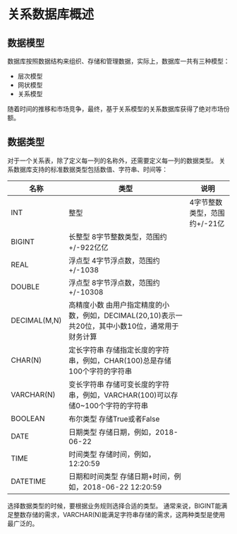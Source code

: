 # 关系数据库概述

## 数据模型
数据库按照数据结构来组织、存储和管理数据，实际上，数据库一共有三种模型：
- 层次模型
- 网状模型
- 关系模型

随着时间的推移和市场竞争，最终，基于关系模型的关系数据库获得了绝对市场份额。

## 数据类型
对于一个关系表，除了定义每一列的名称外，还需要定义每一列的数据类型。
关系数据库支持的标准数据类型包括数值、字符串、时间等：

| 名称	| 类型	| 说明 |
| --- | --- | --- |
| INT	| 整型	| 4字节整数类型，范围约+/-21亿 |
| BIGINT	| 长整型	8字节整数类型，范围约+/-922亿亿 |
| REAL	| 浮点型	4字节浮点数，范围约+/-1038 |
| DOUBLE	| 浮点型	8字节浮点数，范围约+/-10308 |
| DECIMAL(M,N)	| 高精度小数	由用户指定精度的小数，例如，DECIMAL(20,10)表示一共20位，其中小数10位，通常用于财务计算 |
| CHAR(N)	| 定长字符串	存储指定长度的字符串，例如，CHAR(100)总是存储100个字符的字符串 |
| VARCHAR(N)	| 变长字符串	存储可变长度的字符串，例如，VARCHAR(100)可以存储0~100个字符的字符串 |
| BOOLEAN	| 布尔类型	存储True或者False |
| DATE	| 日期类型	存储日期，例如，2018-06-22 |
| TIME	| 时间类型	存储时间，例如，12:20:59 |
| DATETIME	| 日期和时间类型	存储日期+时间，例如，2018-06-22 12:20:59 |

选择数据类型的时候，要根据业务规则选择合适的类型。
通常来说，BIGINT能满足整数存储的需求，VARCHAR(N)能满足字符串存储的需求，这两种类型是使用最广泛的。
